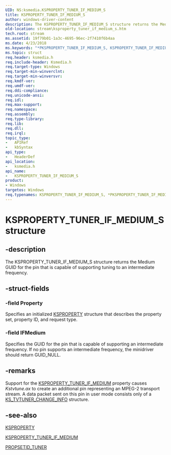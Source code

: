```yaml
---
UID: NS:ksmedia.KSPROPERTY_TUNER_IF_MEDIUM_S
title: KSPROPERTY_TUNER_IF_MEDIUM_S
author: windows-driver-content
description: The KSPROPERTY_TUNER_IF_MEDIUM_S structure returns the Medium GUID for the pin that is capable of supporting tuning to an intermediate frequency.
old-location: stream\ksproperty_tuner_if_medium_s.htm
tech.root: stream
ms.assetid: 19f79b01-1a3c-4695-96ec-2f7410f6b4aa
ms.date: 4/23/2018
ms.keywords: "*PKSPROPERTY_TUNER_IF_MEDIUM_S, KSPROPERTY_TUNER_IF_MEDIUM_S, KSPROPERTY_TUNER_IF_MEDIUM_S structure [Streaming Media Devices], PKSPROPERTY_TUNER_IF_MEDIUM_S, PKSPROPERTY_TUNER_IF_MEDIUM_S structure pointer [Streaming Media Devices], ksmedia/KSPROPERTY_TUNER_IF_MEDIUM_S, ksmedia/PKSPROPERTY_TUNER_IF_MEDIUM_S, stream.ksproperty_tuner_if_medium_s, vidcapstruct_8fb32d31-0264-49c3-b8de-3773e37441cc.xml"
ms.topic: struct
req.header: ksmedia.h
req.include-header: Ksmedia.h
req.target-type: Windows
req.target-min-winverclnt: 
req.target-min-winversvr: 
req.kmdf-ver: 
req.umdf-ver: 
req.ddi-compliance: 
req.unicode-ansi: 
req.idl: 
req.max-support: 
req.namespace: 
req.assembly: 
req.type-library: 
req.lib: 
req.dll: 
req.irql: 
topic_type:
-	APIRef
-	kbSyntax
api_type:
-	HeaderDef
api_location:
-	ksmedia.h
api_name:
-	KSPROPERTY_TUNER_IF_MEDIUM_S
product:
- Windows
targetos: Windows
req.typenames: KSPROPERTY_TUNER_IF_MEDIUM_S, *PKSPROPERTY_TUNER_IF_MEDIUM_S
---
```


# KSPROPERTY_TUNER_IF_MEDIUM_S structure


## -description


The KSPROPERTY_TUNER_IF_MEDIUM_S structure returns the Medium GUID for the pin that is capable of supporting tuning to an intermediate frequency.


## -struct-fields




### -field Property

Specifies an initialized <a href="https://msdn.microsoft.com/library/windows/hardware/ff564262">KSPROPERTY</a> structure that describes the property set, property ID, and request type.


### -field IFMedium

Specifies the GUID for the pin that is capable of supporting an intermediate frequency. If no pin supports an intermediate frequency, the minidriver should return GUID_NULL. 


## -remarks



Support for the <a href="https://msdn.microsoft.com/library/windows/hardware/ff565842">KSPROPERTY_TUNER_IF_MEDIUM</a> property causes <i>Kstvtune.ax</i> to create an additional pin representing an MPEG-2 transport stream. A data packet sent on this pin in user mode consists only of a <a href="https://msdn.microsoft.com/library/windows/hardware/ff567691">KS_TVTUNER_CHANGE_INFO</a> structure.




## -see-also




<a href="https://msdn.microsoft.com/library/windows/hardware/ff564262">KSPROPERTY</a>



<a href="https://msdn.microsoft.com/library/windows/hardware/ff565842">KSPROPERTY_TUNER_IF_MEDIUM</a>



<a href="https://msdn.microsoft.com/library/windows/hardware/ff567800">PROPSETID_TUNER</a>
 

 

